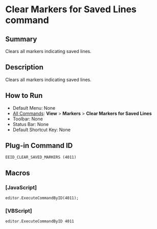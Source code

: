 # Clear Markers for Saved Lines command

## Summary

Clears all markers indicating saved lines.

## Description

Clears all markers indicating saved lines.

## How to Run

- Default Menu: None
- [All Commands](../tools/all_commands): **View** \> **Markers**
\> **Clear Markers for Saved Lines**
- Toolbar: None
- Status Bar: None
- Default Shortcut Key: None

## Plug-in Command ID

```
EEID_CLEAR_SAVED_MARKERS (4011)```

## Macros

### \[JavaScript\]

```
editor.ExecuteCommandByID(4011);
```

### \[VBScript\]

```
editor.ExecuteCommandByID 4011
```
